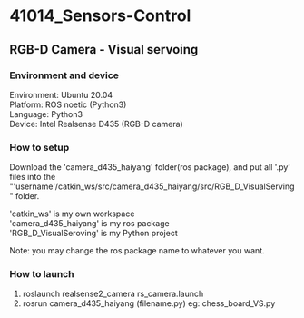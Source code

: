 # 41014_Sensors-Control

## RGB-D Camera - Visual servoing

### Environment and device
Environment: Ubuntu 20.04 <br> Platform: ROS noetic (Python3) <br> Language: Python3 <br> Device: Intel Realsense D435 (RGB-D camera)

### How to setup
Download the 'camera_d435_haiyang' folder(ros package), and put all '.py' files into the "'username'/catkin_ws/src/camera_d435_haiyang/src/RGB_D_VisualServing" folder.

'catkin_ws' is my own workspace <br>
'camera_d435_haiyang' is my ros package <br>
'RGB_D_VisualSeroving' is my Python project <br>

Note: you may change the ros package name to whatever you want.

### How to launch
1. roslaunch realsense2_camera rs_camera.launch
2. rosrun camera_d435_haiyang (filename.py) eg: chess_board_VS.py

